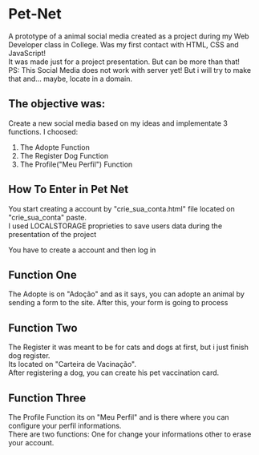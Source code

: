 <h1> Pet-Net </h1>

<p> A prototype of a animal social media created as a project during my Web Developer class in College. Was my first contact with HTML, CSS and JavaScript! <br> It was made just for a project presentation. But can be more than that! <br>
 PS: This Social Media does not work with server yet! But i will try to make that and... maybe, locate in a domain.</p>
  
<h2>The objective was: </h2>
<p> Create a new social media based on my ideas and implementate 3 functions. I choosed: </p>
<ol>
  <li> The Adopte Function </li>
  <li> The Register Dog Function </li>
  <li> The Profile("Meu Perfil") Function </li>
</ol>

<h2> How To Enter in Pet Net </h2>
<p>You start creating a account by "crie_sua_conta.html" file located on "crie_sua_conta" paste. <br>
 I used LOCALSTORAGE proprieties to save users data during the presentation of the project </p>
 <p> You have to create a account and then log in </p>
 <h2> Function One </h2>
 <p> The Adopte is on "Adoção" and as it says, you can adopte an animal by sending a form to the site. 
  After this, your form is going to process </p>
  <h2> Function Two </h2>
  <p> The Register it was meant to be for cats and dogs at first, but i just finish dog register.<br>
  Its located on "Carteira de Vacinação". <br>
  After registering a dog, you can create his pet vaccination card. </p>
  <h2> Function Three </h2>
  <p> The Profile Function its on "Meu Perfil" and is there where you can configure your perfil informations. <br>
  There are two functions: One for change your informations other to erase your account. </p>
  
  
